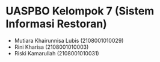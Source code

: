 # UASPBO Kelompok 7 (Sistem Informasi Restoran)
* Mutiara Khairunnisa Lubis (2108001010029)
* Rini Kharisa (2108001010003)
* Riski Kamarullah (2108001010031)
